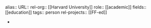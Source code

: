 alias::
URL::
rel-org:: [[Harvard University]] 
role:: [[academic]] 
fields:: [[education]] 
tags:: person
rel-projects:: [[FF-ed]] 

-